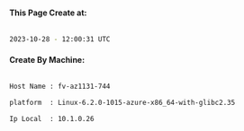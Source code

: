 
   
#### This Page Create at:

```bash

2023-10-28 - 12:00:31 UTC

```

#### Create By Machine:

```bash

Host Name : fv-az1131-744

platform  : Linux-6.2.0-1015-azure-x86_64-with-glibc2.35

Ip Local  : 10.1.0.26

```

